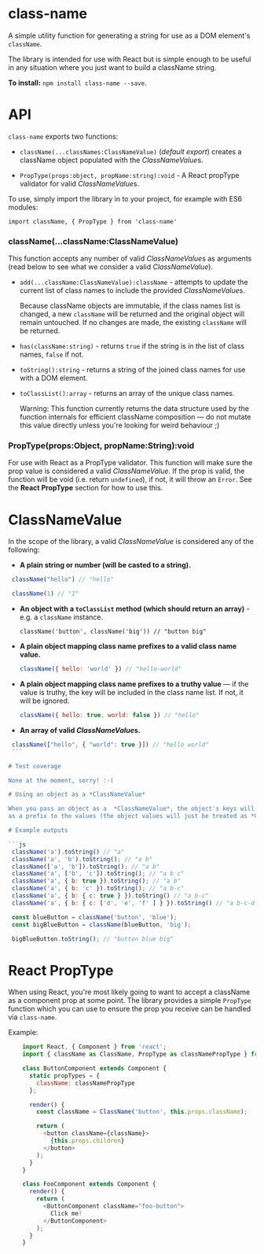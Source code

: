 class-name
===========
A simple utility function for generating a string for use as a DOM element's
`className`.

The library is intended for use with React but is simple enough to be useful in
any situation where you just want to build a className string.

**To install:** `npm install class-name --save`.

API
===
`class-name` exports two functions:

 * `className(...classNames:ClassNameValue)` (*default export*) creates a className
   object populated with the *ClassNameValue*s.

 * `PropType(props:object, propName:string):void` - A React propType validator for valid *ClassNameValue*s.

To use, simply import the library in to your project, for example with ES6 modules:

`import className, { PropType } from 'class-name'`

### className(...className:ClassNameValue)

This function accepts any number of valid *ClassNameValue*s as arguments
(read below to see what we consider a valid *ClassNameValue*).

 * `add(...className:ClassNameValue):className` - attempts to update the current
   list of class names to include the provided *ClassNameValue*s.

   Because className objects are immutable, if the class names list is changed,
   a new `className` will be returned and the original object will remain
   untouched. If no changes are made, the existing `className` will be returned.

 * `has(className:string)` - returns `true` if the string is in the list of class
   names, `false` if not.

 * `toString():string` - returns a string of the joined class names for use
   with a DOM element.

 * `toClassList():array` - returns an array of the unique class names.

    Warning: This function currently returns the data structure used by the
    function internals for efficient className composition — do not mutate this
    value directly unless you're looking for weird behaviour ;)

### PropType(props:Object, propName:String):void

For use with React as a PropType validator. This function will make sure the
prop value is considered a valid *ClassNameValue*. If the prop is valid, the
function will be void (i.e. return  `undefined`), if not, it will throw an
`Error`. See the **React PropType** section for how to use this.

# ClassNameValue

In the scope of the library, a valid *ClassNameValue* is considered any of the
following:

  * **A plain string or number (will be casted to a string).**

   ```js
    className("hello") // "hello"

    className(1) // "1"
   ```

  * **An object with a `toClassList` method (which should return an array)** - e.g. a `className` instance.

    `className('button', className('big')) // "button big"`

  * **A plain object mapping class name prefixes to a valid class name value.**

    ```js
    className({ hello: 'world' }) // "hello-world"
    ```

  * **A plain object mapping class name prefixes to a truthy value** — if the value
    is truthy, the key will be included in the class name list. If not, it will
    be ignored.

    ```js
    className({ hello: true, world: false }) // "hello"
    ```

  * **An array of valid *ClassNameValue*s.**

   ```js
    className(["hello", { "world": true }]) // "hello world"
    ```

# Test coverage

None at the moment, sorry! :-(

# Using an object as a *ClassNameValue*

When you pass an object as a  *ClassNameValue*, the object's keys will be used
as a prefix to the values (the object values will just be treated as *ClassNameValue*s).

# Example outputs

```js
    className('a').toString() // "a"
    className('a', 'b').toString(); // "a b"
    className(['a', 'b']).toString(); // "a b"
    className('a', ['b', 'c']).toString(); // "a b c"
    className('a', { b: true }).toString(); // "a b"
    className('a', { b: 'c' }).toString(); // "a b-c"
    className('a', { b: { c: true } }).toString() // "a b-c"
    className('a', { b: { c: ['d', 'e', 'f' ] } }).toString() // "a b-c-d b-c-e b-c-f"

    const blueButton = className('button', 'blue');
    const bigBlueButton = className(blueButton, 'big');

    bigBlueButton.toString(); // "button blue big"
```

# React PropType

When using React, you're most likely going to want to accept a className as a
component prop at some point. The library provides a simple `PropType` function
which you can use to ensure the prop you receive can be handled via `class-name`.

Example:
```js
    import React, { Component } from 'react';
    import { className as ClassName, PropType as classNamePropType } from 'class-name';

    class ButtonComponent extends Component {
      static propTypes = {
        className: classNamePropType
      };

      render() {
        const className = ClassName('button', this.props.className);

        return (
          <button className={className}>
            {this.props.children}
          </button>
        );
      }
    }

    class FooComponent extends Component {
      render() {
        return (
          <ButtonComponent className="foo-button">
            Click me!
          </ButtonComponent>
        );
      }
    }
```
